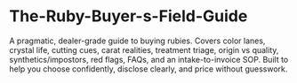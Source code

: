# The-Ruby-Buyer-s-Field-Guide
A pragmatic, dealer-grade guide to buying rubies. Covers color lanes, crystal life, cutting cues, carat realities, treatment triage, origin vs quality, synthetics/impostors, red flags, FAQs, and an intake-to-invoice SOP. Built to help you choose confidently, disclose clearly, and price without guesswork.
